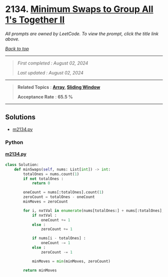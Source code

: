 # 2134. [Minimum Swaps to Group All 1's Together II](<https://leetcode.com/problems/minimum-swaps-to-group-all-1s-together-ii>)

*All prompts are owned by LeetCode. To view the prompt, click the title link above.*

*[Back to top](<../README.md>)*

------

> *First completed : August 02, 2024*
>
> *Last updated : August 02, 2024*

------

> **Related Topics** : **[Array](<by_topic/Array.md>), [Sliding Window](<by_topic/Sliding Window.md>)**
>
> **Acceptance Rate** : **65.5 %**

------

## Solutions

- [m2134.py](<../my-submissions/m2134.py>)
### Python
#### [m2134.py](<../my-submissions/m2134.py>)
```Python
class Solution:
    def minSwaps(self, nums: List[int]) -> int:
        totalOnes = nums.count(1)
        if not totalOnes :
            return 0

        oneCount = nums[:totalOnes].count(1)
        zeroCount = totalOnes - oneCount
        minMoves = zeroCount

        for i, nxtVal in enumerate(nums[totalOnes:] + nums[:totalOnes], totalOnes) :
            if nxtVal :
                oneCount += 1
            else :
                zeroCount += 1

            if nums[i - totalOnes] :
                oneCount -= 1
            else :
                zeroCount -= 1

            minMoves = min(minMoves, zeroCount)

        return minMoves
```

